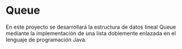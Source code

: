 # Queue
 En este proyecto se desarrollará la estructura de datos lineal Queue mediante la implementación de una lista doblemente enlazada en el lenguaje de programación Java.
